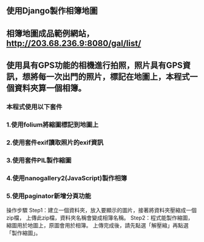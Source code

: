 ## 使用Django製作相簿地圖
## 相簿地圖成品範例網站，http://203.68.236.9:8080/gal/list/
## 使用具有GPS功能的相機進行拍照，照片具有GPS資訊，想將每一次出門的照片，標記在地圖上，本程式一個資料夾算一個相簿。
### 本程式使用以下套件
### 1.使用folium將縮圖標記到地圖上
### 2.使用套件exif讀取照片的exif資訊
### 3.使用套件PIL製作縮圖
### 4.使用nanogallery2(JavaScript)製作相簿
### 5.使用paginator新增分頁功能

操作步驟
Step1：建立一個資料夾，放入要顯示的圖片，接著將資料夾壓縮成一個zip檔， 上傳此zip檔，資料夾名稱會變成相簿名稱。
Step2：程式能製作縮圖，縮圖用於地圖上，原圖會用於相簿。 上傳完成後，請先點選「解壓縮」再點選「製作縮圖」。
